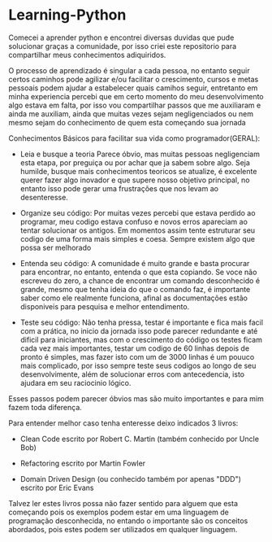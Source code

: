 # Learning-Python
Comecei a aprender python e encontrei diversas duvidas que pude solucionar graças a comunidade, por isso criei este repositorio para compartilhar meus conhecimentos adiquiridos.

O processo de aprendizado é singular a cada pessoa, no entanto seguir certos caminhos pode agilizar e/ou facilitar o crescimento, cursos e metas pessoais podem ajudar a estabelecer quais camihos seguir, entretanto em minha experiencia percebi que em certo momento do meu desenvolvimento algo estava em falta, por isso vou compartilhar passos que me auxiliaram e ainda me auxiliam, ainda que muitas vezes sejam negligenciados ou nem mesmo sejam do conhecimento de quem esta começando sua jornada

Conhecimentos Básicos para facilitar sua vida como programador(GERAL):
  
  - Leia e busque a teoria
      Parece óbvio, mas muitas pessoas negligenciam esta etapa, por preguiça ou por achar que ja sabem sobre algo. Seja humilde, busque mais conhecimentos teoricos se atualize, é excelente querer fazer algo inovador e que supere nosso objetivo principal, no entanto isso pode gerar uma frustrações que nos levam ao desenteresse.
  
  - Organize seu código:
      Por muitas vezes percebi que estava perdido ao programar, meu codigo estava confuso e novos erros apareciam ao tentar solucionar os antigos.
      Em momentos assim tente estruturar seu codigo de uma forma mais simples e coesa. Sempre existem algo que possa ser melhorado
  
  - Entenda seu código:
      A comunidade é muito grande e basta procurar para encontrar, no entanto, entenda o que esta copiando. Se voce não escreveu do zero, a chance de encontrar um comando desconhecido é grande, mesmo que tenha ideia do que o comando faz, é importante saber como ele realmente funciona, afinal as documentações estão disponiveis para pesquisa e melhor entendimento.
  
  - Teste seu código:
      Não tenha pressa, testar é importante e fica mais facil com a prática, no inicio da jornada isso pode parecer redundante e até dificil para iniciantes, mas com o crescimento do código os testes ficam cada vez mais importantes, testar um codigo de 60 linhas depois de pronto é simples, mas fazer isto com um de 3000 linhas é um pouuco mais complicado, por isso sempre teste seus codigos ao longo de seu desenvolvimente, além de solucionar erros com antecedencia, isto ajudara em seu raciocinio lógico.

Esses passos podem parecer óbvios mas são muito importantes e para mim fazem toda diferença.

Para entender melhor caso tenha enteresse deixo indicados 3 livros:

  - Clean Code escrito por Robert C. Martin (também conhecido por Uncle Bob)

  - Refactoring escrito por Martin Fowler

  - Domain Driven Design (ou conhecido também por apenas "DDD") escrito por Eric Evans

Talvez ler estes livros possa não fazer sentido para alguem que esta começando pois os exemplos podem estar em uma linguagem de programação desconhecida, no entando o importante são os conceitos abordados, pois estes podem ser utilizados em qualquer linguagem.
